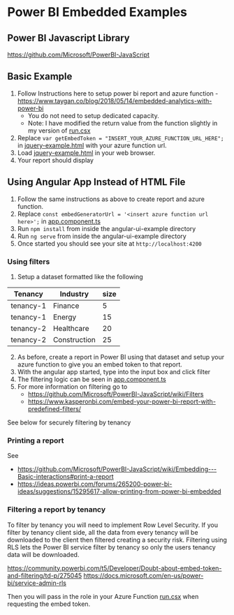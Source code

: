 # Power BI Embedded Examples

## Power BI Javascript Library
https://github.com/Microsoft/PowerBI-JavaScript

## Basic Example
1. Follow Instructions here to setup power bi report and azure function - https://www.taygan.co/blog/2018/05/14/embedded-analytics-with-power-bi
   * You do not need to setup dedicated capacity.
   * Note: I have modified the return value from the function slightly in my version of [run.csx](https://github.com/ajnolte12/powerbi-embedded-example/blob/master/azure-function/run.csx)
2. Replace `var getEmbedToken = "INSERT_YOUR_AZURE_FUNCTION_URL_HERE";` in [jquery-example.html](https://github.com/ajnolte12/powerbi-embedded-example/blob/master/jquery-example.html#L19) with your azure function url.
3. Load [jquery-example.html](https://github.com/ajnolte12/powerbi-embedded-example/blob/master/jquery-example.html) in your web browser.
4. Your report should display

## Using Angular App Instead of HTML File
1. Follow the same instructions as above to create report and azure function.
2. Replace `const embedGeneratorUrl = '<insert azure function url here>';` in [app.component.ts](https://github.com/ajnolte12/powerbi-embedded-example/blob/master/angular-ui-example/src/app/app.component.ts#L19)
3. Run `npm install` from inside the angular-ui-example directory
4. Run `ng serve` from inside the angular-ui-example directory
5. Once started you should see your site at `http://localhost:4200`

### Using filters
1. Setup a dataset formatted like the following

| Tenancy   | Industry     | size |
| --------- | ------------ | ---- |
| tenancy-1 | Finance      | 5    |
| tenancy-1 | Energy       | 15    |
| tenancy-2 | Healthcare   | 20    |
| tenancy-2 | Construction | 25    |

2. As before, create a report in Power BI using that dataset and setup your azure function to give you an embed token to that report.
3. With the angular app started, type into the input box and click filter
4. The filtering logic can be seen in [app.component.ts](https://github.com/ajnolte12/powerbi-embedded-example/blob/master/angular-ui-example/src/app/app.component.ts)
5. For more information on filtering go to
   * https://github.com/Microsoft/PowerBI-JavaScript/wiki/Filters
   * https://www.kasperonbi.com/embed-your-power-bi-report-with-predefined-filters/

See below for securely filtering by tenancy

### Printing a report
See
  * https://github.com/Microsoft/PowerBI-JavaScript/wiki/Embedding---Basic-interactions#print-a-report
  * https://ideas.powerbi.com/forums/265200-power-bi-ideas/suggestions/15295617-allow-printing-from-power-bi-embedded

### Filtering a report by tenancy

To filter by tenancy you will need to implement Row Level Security. If you filter by tenancy client side, all the data from every tenancy will be downloaded to the client then filtered creating a security risk. Filtering using RLS lets the Power BI service filter by tenancy so only the users tenancy data will be downloaded.

https://community.powerbi.com/t5/Developer/Doubt-about-embed-token-and-filtering/td-p/275045
https://docs.microsoft.com/en-us/power-bi/service-admin-rls

Then you will pass in the role in your Azure Function [run.csx](https://github.com/ajnolte12/powerbi-embedded-example/blob/master/azure-function/run.csx#L41) when requesting the embed token.
